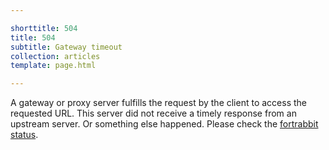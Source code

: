 ```yaml
---

shorttitle: 504
title: 504
subtitle: Gateway timeout
collection: articles
template: page.html

---
```


A gateway or proxy server fulfills the request by the client to access the requested URL. This server did not receive a timely response from an upstream server. Or something else happened. Please check the [fortrabbit status](http://status.fortrabbit.com).
